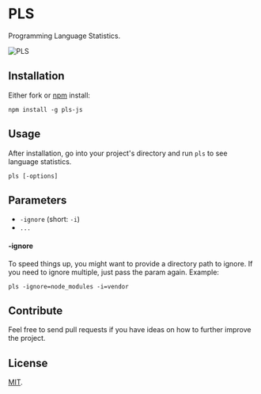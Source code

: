 # PLS
Programming Language Statistics.

![PLS](https://github.com/averted/pls-js/blob/gif/pls.gif?raw=true)

## Installation
Either fork or [npm](http://npmjs.org) install:
```
npm install -g pls-js
```

## Usage
After installation, go into your project's directory and run `pls` to see language statistics.
```
pls [-options]
```

## Parameters
- `-ignore` (short: `-i`)
- `...`

#### -ignore
To speed things up, you might want to provide a directory path to ignore. If you need to ignore multiple, just pass the param again. Example:
```
pls -ignore=node_modules -i=vendor
```

## Contribute
Feel free to send pull requests if you have ideas on how to further improve the project.

## License
[MIT](https://opensource.org/licenses/MIT).
